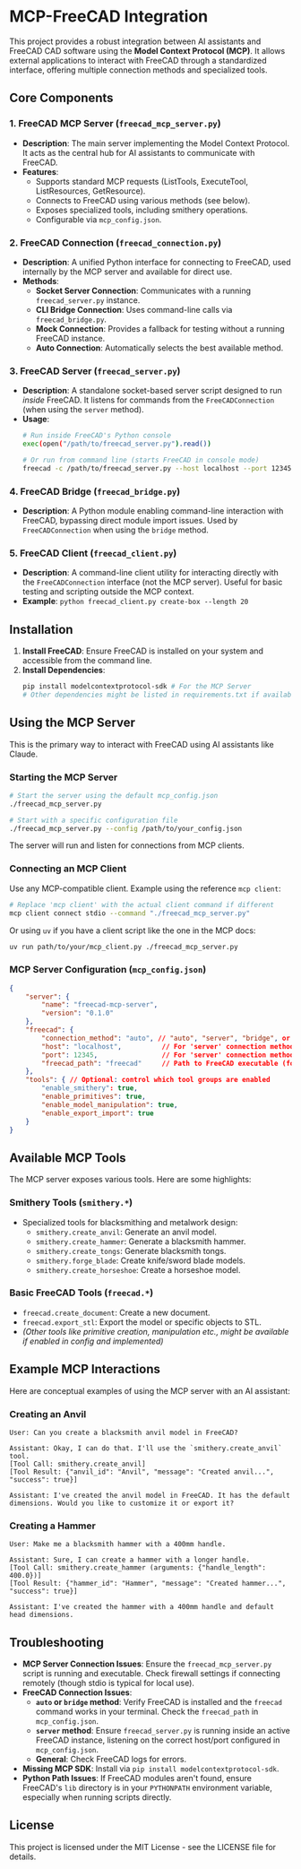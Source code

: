 # MCP-FreeCAD Integration

This project provides a robust integration between AI assistants and FreeCAD CAD software using the **Model Context Protocol (MCP)**. It allows external applications to interact with FreeCAD through a standardized interface, offering multiple connection methods and specialized tools.

## Core Components

### 1. FreeCAD MCP Server (`freecad_mcp_server.py`)
- **Description**: The main server implementing the Model Context Protocol. It acts as the central hub for AI assistants to communicate with FreeCAD.
- **Features**:
    - Supports standard MCP requests (ListTools, ExecuteTool, ListResources, GetResource).
    - Connects to FreeCAD using various methods (see below).
    - Exposes specialized tools, including smithery operations.
    - Configurable via `mcp_config.json`.

### 2. FreeCAD Connection (`freecad_connection.py`)
- **Description**: A unified Python interface for connecting to FreeCAD, used internally by the MCP server and available for direct use.
- **Methods**:
    - **Socket Server Connection**: Communicates with a running `freecad_server.py` instance.
    - **CLI Bridge Connection**: Uses command-line calls via `freecad_bridge.py`.
    - **Mock Connection**: Provides a fallback for testing without a running FreeCAD instance.
    - **Auto Connection**: Automatically selects the best available method.

### 3. FreeCAD Server (`freecad_server.py`)
- **Description**: A standalone socket-based server script designed to run *inside* FreeCAD. It listens for commands from the `FreeCADConnection` (when using the `server` method).
- **Usage**:
    ```bash
    # Run inside FreeCAD's Python console
    exec(open("/path/to/freecad_server.py").read())

    # Or run from command line (starts FreeCAD in console mode)
    freecad -c /path/to/freecad_server.py --host localhost --port 12345 --debug
    ```

### 4. FreeCAD Bridge (`freecad_bridge.py`)
- **Description**: A Python module enabling command-line interaction with FreeCAD, bypassing direct module import issues. Used by `FreeCADConnection` when using the `bridge` method.

### 5. FreeCAD Client (`freecad_client.py`)
- **Description**: A command-line client utility for interacting directly with the `FreeCADConnection` interface (not the MCP server). Useful for basic testing and scripting outside the MCP context.
- **Example**: `python freecad_client.py create-box --length 20`

## Installation

1.  **Install FreeCAD**: Ensure FreeCAD is installed on your system and accessible from the command line.
2.  **Install Dependencies**:
    ```bash
    pip install modelcontextprotocol-sdk # For the MCP Server
    # Other dependencies might be listed in requirements.txt if available
    ```

## Using the MCP Server

This is the primary way to interact with FreeCAD using AI assistants like Claude.

### Starting the MCP Server

```bash
# Start the server using the default mcp_config.json
./freecad_mcp_server.py

# Start with a specific configuration file
./freecad_mcp_server.py --config /path/to/your_config.json
```
The server will run and listen for connections from MCP clients.

### Connecting an MCP Client

Use any MCP-compatible client. Example using the reference `mcp client`:

```bash
# Replace 'mcp client' with the actual client command if different
mcp client connect stdio --command "./freecad_mcp_server.py"
```

Or using `uv` if you have a client script like the one in the MCP docs:

```bash
uv run path/to/your/mcp_client.py ./freecad_mcp_server.py
```

### MCP Server Configuration (`mcp_config.json`)

```json
{
    "server": {
        "name": "freecad-mcp-server",
        "version": "0.1.0"
    },
    "freecad": {
        "connection_method": "auto", // "auto", "server", "bridge", or "mock"
        "host": "localhost",          // For 'server' connection method
        "port": 12345,                // For 'server' connection method
        "freecad_path": "freecad"     // Path to FreeCAD executable (for 'bridge' method)
    },
    "tools": { // Optional: control which tool groups are enabled
        "enable_smithery": true,
        "enable_primitives": true,
        "enable_model_manipulation": true,
        "enable_export_import": true
    }
}
```

## Available MCP Tools

The MCP server exposes various tools. Here are some highlights:

### Smithery Tools (`smithery.*`)
- Specialized tools for blacksmithing and metalwork design:
    - `smithery.create_anvil`: Generate an anvil model.
    - `smithery.create_hammer`: Generate a blacksmith hammer.
    - `smithery.create_tongs`: Generate blacksmith tongs.
    - `smithery.forge_blade`: Create knife/sword blade models.
    - `smithery.create_horseshoe`: Create a horseshoe model.

### Basic FreeCAD Tools (`freecad.*`)
- `freecad.create_document`: Create a new document.
- `freecad.export_stl`: Export the model or specific objects to STL.
- *(Other tools like primitive creation, manipulation etc., might be available if enabled in config and implemented)*

## Example MCP Interactions

Here are conceptual examples of using the MCP server with an AI assistant:

### Creating an Anvil

```
User: Can you create a blacksmith anvil model in FreeCAD?

Assistant: Okay, I can do that. I'll use the `smithery.create_anvil` tool.
[Tool Call: smithery.create_anvil]
[Tool Result: {"anvil_id": "Anvil", "message": "Created anvil...", "success": true}]

Assistant: I've created the anvil model in FreeCAD. It has the default dimensions. Would you like to customize it or export it?
```

### Creating a Hammer

```
User: Make me a blacksmith hammer with a 400mm handle.

Assistant: Sure, I can create a hammer with a longer handle.
[Tool Call: smithery.create_hammer (arguments: {"handle_length": 400.0})]
[Tool Result: {"hammer_id": "Hammer", "message": "Created hammer...", "success": true}]

Assistant: I've created the hammer with a 400mm handle and default head dimensions.
```

## Troubleshooting

- **MCP Server Connection Issues**: Ensure the `freecad_mcp_server.py` script is running and executable. Check firewall settings if connecting remotely (though stdio is typical for local use).
- **FreeCAD Connection Issues**:
    - **`auto` or `bridge` method**: Verify FreeCAD is installed and the `freecad` command works in your terminal. Check the `freecad_path` in `mcp_config.json`.
    - **`server` method**: Ensure `freecad_server.py` is running inside an active FreeCAD instance, listening on the correct host/port configured in `mcp_config.json`.
    - **General**: Check FreeCAD logs for errors.
- **Missing MCP SDK**: Install via `pip install modelcontextprotocol-sdk`.
- **Python Path Issues**: If FreeCAD modules aren't found, ensure FreeCAD's `lib` directory is in your `PYTHONPATH` environment variable, especially when running scripts directly.

## License

This project is licensed under the MIT License - see the LICENSE file for details.

